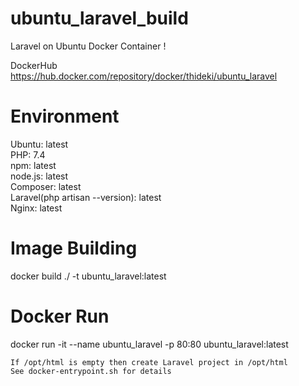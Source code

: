 # ubuntu_laravel_build
Laravel on Ubuntu Docker Container !  

DockerHub  
https://hub.docker.com/repository/docker/thideki/ubuntu_laravel

# Environment  
Ubuntu: latest  
PHP: 7.4  
npm: latest  
node.js: latest  
Composer: latest  
Laravel(php artisan --version): latest  
Nginx: latest  

# Image Building
docker build ./ -t ubuntu_laravel:latest  

# Docker Run
docker run -it --name ubuntu_laravel -p 80:80 ubuntu_laravel:latest  
  
    If /opt/html is empty then create Laravel project in /opt/html  
    See docker-entrypoint.sh for details  
